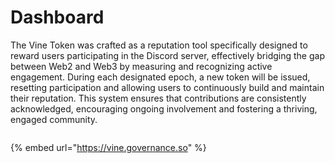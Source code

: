 # Dashboard

The Vine Token was crafted as a reputation tool specifically designed to reward users participating in the Discord server, effectively bridging the gap between Web2 and Web3 by measuring and recognizing active engagement. During each designated epoch, a new token will be issued, resetting participation and allowing users to continuously build and maintain their reputation. This system ensures that contributions are consistently acknowledged, encouraging ongoing involvement and fostering a thriving, engaged community.

<figure><img src="https://files.gitbook.com/v0/b/gitbook-x-prod.appspot.com/o/spaces%2FDHzULh55v2hzM3gThDVb%2Fuploads%2FzWAjKixeY96jl8TES4Fk%2FScreenshot%202024-06-20%20at%208.49.49%E2%80%AFAM.png?alt=media&#x26;token=0ad13448-cf84-4593-a144-376d595cf62f" alt=""><figcaption></figcaption></figure>

{% embed url="https://vine.governance.so" %}

